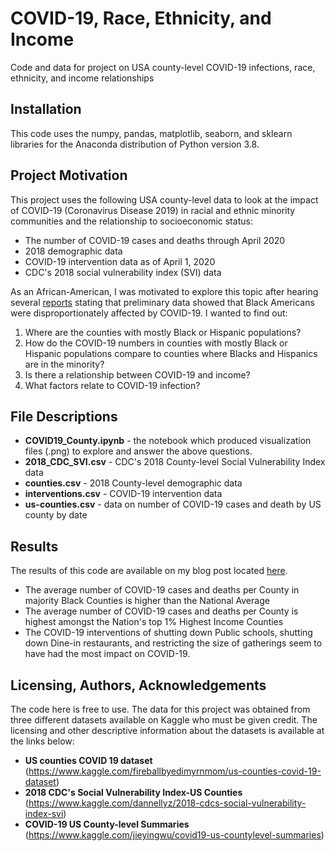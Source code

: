 # COVID-19, Race, Ethnicity, and Income
Code and data for project on USA county-level COVID-19 infections, race, ethnicity, and income relationships

## Installation
This code uses the numpy, pandas, matplotlib, seaborn, and sklearn libraries for the Anaconda distribution of Python version 3.8.

## Project Motivation
This project uses the following USA county-level data to look at the impact of COVID-19 (Coronavirus Disease 2019) in racial and ethnic minority communities and the relationship to socioeconomic status:
* The number of COVID-19 cases and deaths through April 2020
* 2018 demographic data
* COVID-19 intervention data as of April 1, 2020
* CDC's 2018 social vulnerability index (SVI) data  

As an African-American, I was motivated to explore this topic after hearing several [reports](https://www.cdc.gov/coronavirus/2019-ncov/need-extra-precautions/racial-ethnic-minorities.html) stating that preliminary data showed that Black Americans were disproportionately affected by COVID-19.  I wanted to find out:
1.	Where are the counties with mostly Black or Hispanic populations?
2.	How do the COVID-19 numbers in counties with mostly Black or Hispanic populations compare to counties where Blacks and Hispanics are in the minority?
3.	Is there a relationship between COVID-19 and income?
4.	What factors relate to COVID-19 infection?

## File Descriptions
* **COVID19_County.ipynb** - the notebook which produced visualization files (.png) to explore and answer the above questions.
* **2018_CDC_SVI.csv** - CDC's 2018 County-level Social Vulnerability Index data
* **counties.csv** - 2018 County-level demographic data
* **interventions.csv** - COVID-19 intervention data
* **us-counties.csv** - data on number of COVID-19 cases and death by US county by date

## Results
The results of this code are available on my blog post located [here](https://medium.com/@dujamaa/covid-19-disproportionately-effects-americas-wealthiest-counties-and-minority-communities-4eaf751a724b). 
* The average number of COVID-19 cases and deaths per County in majority Black Counties is higher than the National Average
* The average number of COVID-19 cases and deaths per County is highest amongst the Nation's top 1% Highest Income Counties 
* The COVID-19 interventions of shutting down Public schools, shutting down Dine-in restaurants, and restricting the size of gatherings seem to have had the most impact on COVID-19.

## Licensing, Authors, Acknowledgements
The code here is free to use.  The data for this project was obtained from three different datasets available on Kaggle who must be given credit.  The licensing and other descriptive information about the datasets is available at the links below:
* **US counties COVID 19 dataset** (https://www.kaggle.com/fireballbyedimyrnmom/us-counties-covid-19-dataset)
* **2018 CDC's Social Vulnerability Index-US Counties** (https://www.kaggle.com/dannellyz/2018-cdcs-social-vulnerability-index-svi)
* **COVID-19 US County-level Summaries** (https://www.kaggle.com/jieyingwu/covid19-us-countylevel-summaries)
